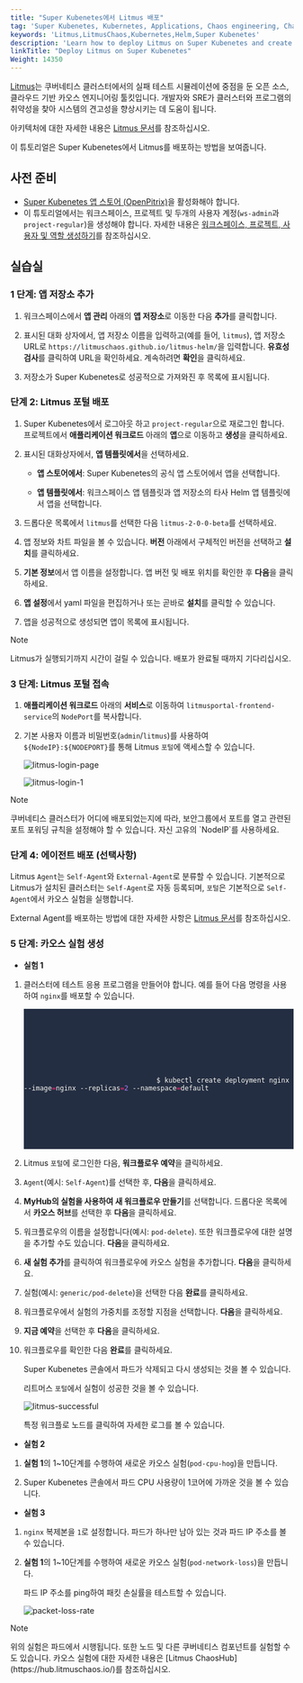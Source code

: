 ```yaml
---
title: "Super Kubenetes에서 Litmus 배포"
tag: 'Super Kubenetes, Kubernetes, Applications, Chaos engineering, Chaos experiments, Litmus'
keywords: 'Litmus,LitmusChaos,Kubernetes,Helm,Super Kubenetes'
description: 'Learn how to deploy Litmus on Super Kubenetes and create chaos experiments.'
linkTitle: "Deploy Litmus on Super Kubenetes"
Weight: 14350
---
```


[Litmus](https://litmuschaos.io/)는 쿠버네티스 클러스터에서의 실패 테스트 시뮬레이션에 중점을 둔 오픈 소스, 클라우드 기반 카오스 엔지니어링 툴킷입니다. 개발자와 SRE가 클러스터와 프로그램의 취약성을 찾아 시스템의 견고성을 향상시키는 데 도움이 됩니다.

아키텍처에 대한 자세한 내용은 [Litmus 문서](https://litmusdocs-beta.netlify.app/docs/architecture/)를 참조하십시오.

<!-- ![](https://pek3b.qingstor.com/kubesphere-community/images/20210601004600.png) -->

이 튜토리얼은 Super Kubenetes에서 Litmus를 배포하는 방법을 보여줍니다.

## 사전 준비

- [Super Kubenetes 앱 스토어 (OpenPitrix)](../../../pluggable-components/app-store/)을 활성화해야 합니다.
- 이 튜토리얼에서는 워크스페이스, 프로젝트 및 두개의 사용자 계정(`ws-admin`과 `project-regular`)을 생성해야 합니다. 자세한 내용은 [워크스페이스, 프로젝트, 사용자 및 역할 생성하기](../../../quick-start/create-workspace-and-project/)를 참조하십시오.

## 실습실

### 1 단계: 앱 저장소 추가
1. 워크스페이스에서 **앱 관리** 아래의 **앱 저장소**로 이동한 다음 **추가**를 클릭합니다.

2. 표시된 대화 상자에서, 앱 저장소 이름을 입력하고(예를 들어, `litmus`), 앱 저장소 URL로 `https://litmuschaos.github.io/litmus-helm/`을 입력합니다. **유효성 검사**를 클릭하여 URL을 확인하세요. 
계속하려면 **확인**을 클릭하세요.

3. 저장소가 Super Kubenetes로 성공적으로 가져와진 후 목록에 표시됩니다.

### 단계 2: Litmus 포털 배포
1. Super Kubenetes에서 로그아웃 하고 `project-regular`으로 재로그인 합니다. 프로젝트에서 **애플리케이션 워크로드** 아래의 **앱**으로 이동하고 **생성**을 클릭하세요.

2. 표시된 대화상자에서, **앱 템플릿에서**을 선택하세요.

   - **앱 스토어에서**: Super Kubenetes의 공식 앱 스토어에서 앱을 선택합니다.

   - **앱 템플릿에서**: 워크스페이스 앱 템플릿과 앱 저장소의 타사 Helm 앱 템플릿에서 앱을 선택합니다.

3. 드롭다운 목록에서 `litmus`를 선택한 다음 `litmus-2-0-0-beta`를 선택하세요.

4. 앱 정보와 차트 파일을 볼 수 있습니다. **버전** 아래에서 구체적인 버전을 선택하고 **설치**를 클릭하세요.

5. **기본 정보**에서 앱 이름을 설정합니다. 앱 버전 및 배포 위치를 확인한 후 **다음**을 클릭하세요.
   
6. **앱 설정**에서 yaml 파일을 편집하거나 또는 곧바로 **설치**를 클릭할 수 있습니다.
   
7. 앱을 성공적으로 생성되면 앱이 목록에 표시됩니다.
   
  <div className="notices note">
    <p>Note</p>
    <div>
      Litmus가 실행되기까지 시간이 걸릴 수 있습니다. 배포가 완료될 때까지 기다리십시오.    </div>
  </div>


### 3 단계: Litmus 포털 접속

1. **애플리케이션 워크로드** 아래의 **서비스**로 이동하여 `litmusportal-frontend-service`의 `NodePort`를 복사합니다.

2. 기본 사용자 이름과 비밀번호(`admin`/`litmus`)를 사용하여 `${NodeIP}:${NODEPORT}`를 통해 Litmus `포털`에 액세스할 수 있습니다.

   ![litmus-login-page](/dist/assets/docs/v3.3/appstore/external-apps/deploy-litmus/litmus-login-page.png)

   ![litmus-login-1](/dist/assets/docs/v3.3/appstore/external-apps/deploy-litmus/litmus-login-1.png)

<div className="notices note">
   <p>Note</p>
   <div>
      쿠버네티스 클러스터가 어디에 배포되었는지에 따라, 보안그룹에서 포트를 열고 관련된 포트 포워딩 규칙을 설정해야 할 수 있습니다. 자신 고유의 `NodeIP`를 사용하세요.
   </div>
</div>


### 단계 4: 에이전트 배포 (선택사항)

Litmus `Agent`는 `Self-Agent`와 `External-Agent`로 분류할 수 있습니다. 기본적으로 Litmus가 설치된 클러스터는 `Self-Agent`로 자동 등록되며, `포털`은 기본적으로 `Self-Agent`에서 카오스 실험을 실행합니다.

<!-- ![](https://pek3b.qingstor.com/kubesphere-community/images/20210604162858.png) -->

External Agent를 배포하는 방법에 대한 자세한 사항은 [Litmus 문서](https://litmusdocs-beta.netlify.app/docs/agent-install)를 참조하십시오.

### 5 단계: 카오스 실험 생성

- **실험 1**

1. 클러스터에 테스트 응용 프로그램을 만들어야 합니다. 예를 들어 다음 명령을 사용하여 `nginx`를 배포할 수 있습니다.
   <article className="highlight">
      <pre style="color: rgb(248, 248, 242); background: rgb(36, 46, 66); tab-size: 4;">
         <div className="copy-code-button" title="Copy Code"></div>
         <div className="code-over-div">
            <code>
               <p>
									$ kubectl create deployment nginx --image<span style="color:#f92672">=</span>nginx --replicas<span style="color:#f92672">=</span><span style="color:#ae81ff">2</span> --namespace<span style="color:#f92672">=</span>default
               </p>
            </code>
         </div>
      </pre>
   </article>

2. Litmus `포털`에 로그인한 다음, **워크플로우 예약**을 클릭하세요.

3. `Agent`(예시: `Self-Agent`)를 선택한 후,  **다음**을 클릭하세요.

4. **MyHub의 실험을 사용하여 새 워크플로우 만들기**를 선택합니다. 드롭다운 목록에서 **카오스 허브**를 선택한 후 **다음**을 클릭하세요.

5. 워크플로우의 이름을 설정합니다(예시: `pod-delete`). 또한 워크플로우에 대한 설명을 추가할 수도 있습니다. 
**다음**을 클릭하세요.

6. **새 실험 추가**를 클릭하여 워크플로우에 카오스 실험을 추가합니다. 
**다음**을 클릭하세요.

7. 실험(예시: `generic/pod-delete`)을 선택한 다음 **완료**를 클릭하세요.

8. 워크플로우에서 실험의 가중치를 조정할 지점을 선택합니다. **다음**을 클릭하세요.

9. **지금 예약**을 선택한 후 **다음**을 클릭하세요.

10. 워크플로우를 확인한 다음 **완료**를 클릭하세요.

    Super Kubenetes 콘솔에서 파드가 삭제되고 다시 생성되는 것을 볼 수 있습니다.

    리트머스 `포털`에서 실험이 성공한 것을 볼 수 있습니다.

    ![litmus-successful](/dist/assets/docs/v3.3/appstore/external-apps/deploy-litmus/litmus-successful.png)

    특정 워크플로 노드를 클릭하여 자세한 로그를 볼 수 있습니다.

    <!-- ![](https://pek3b.qingstor.com/kubesphere-community/images/20210604165915.png) -->


- **실험 2**

1. **실험 1**의 1~10단계를 수행하여 새로운 카오스 실험(`pod-cpu-hog`)을 만듭니다. 
   <!-- ![](https://pek3b.qingstor.com/kubesphere-community/images/20210604171414.png) -->

2. Super Kubenetes 콘솔에서 파드 CPU 사용량이 1코어에 가까운 것을 볼 수 있습니다.

- **실험 3**

1. `nginx` 복제본을 `1`로 설정합니다. 파드가 하나만 남아 있는 것과 파드 IP 주소를 볼 수 있습니다.

2. **실험 1**의 1~10단계를 수행하여 새로운 카오스 실험(`pod-network-loss`)을 만듭니다.
   <!-- ![](https://pek3b.qingstor.com/kubesphere-community/images/20210604174057.png) -->

   파드 IP 주소를 ping하여 패킷 손실률을 테스트할 수 있습니다.

   ![packet-loss-rate](/dist/assets/docs/v3.3/appstore/external-apps/deploy-litmus/packet-loss-rate.png)

  <div className="notices note">
    <p>Note</p>
    <div>
      위의 실험은 파드에서 시행됩니다. 또한 노드 및 다른 쿠버네티스 컴포넌트를 실험할 수도 있습니다. 카오스 실험에 대한 자세한 내용은 [Litmus ChaosHub](https://hub.litmuschaos.io/)를 참조하십시오.
    </div>
  </div>
